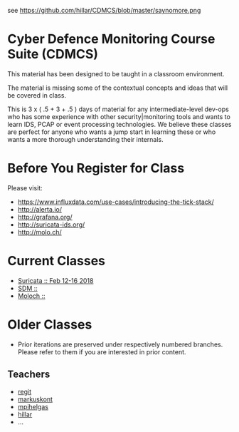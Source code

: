 see https://github.com/hillar/CDMCS/blob/master/saynomore.png

# Cyber Defence Monitoring Course Suite (CDMCS)

This material has been designed to be taught in a classroom environment.

The material is missing some of the contextual concepts and ideas that will be covered in class.

This is 3 x ( .5 + 3 + .5 ) days of material for any intermediate-level dev-ops who has some experience with other security|monitoring tools and wants to learn IDS, PCAP or event processing technologies. We believe these classes are perfect for anyone who wants a jump start in learning these or who wants a more thorough understanding their internals.

# Before You Register for Class

Please visit:

* https://www.influxdata.com/use-cases/introducing-the-tick-stack/
 * http://alerta.io/
 * http://grafana.org/
* http://suricata-ids.org/
* http://molo.ch/

# Current Classes

 * [Suricata :: Feb 12-16 2018](Suricata/README.md)
 * [SDM :: ](SDM/README.md)
 * [Moloch ::](Moloch/README.md)

# Older Classes

 * Prior iterations are preserved under respectively numbered branches. Please refer to them if you are interested in prior content.

## Teachers

 * [regit](https://github.com/regit)
 * [markuskont](https://github.com/markuskont)
 * [mpihelgas](https://github.com/mpihelgas)
 * [hillar](https://github.com/hillar)
 * ...
